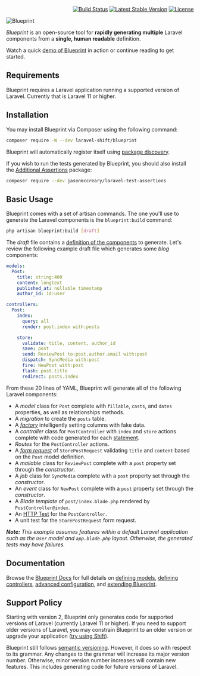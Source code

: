 <p align="right">
    <a href="https://github.com/laravel-shift/blueprint/actions"><img src="https://github.com/laravel-shift/blueprint/workflows/Build/badge.svg" alt="Build Status"></a>
    <a href="https://packagist.org/packages/laravel-shift/blueprint"><img src="https://poser.pugx.org/laravel-shift/blueprint/v/stable.svg" alt="Latest Stable Version"></a>
    <a href="https://github.com/badges/poser/blob/master/LICENSE"><img src="https://poser.pugx.org/laravel-shift/blueprint/license.svg" alt="License"></a>
</p>

![Blueprint](blueprint-logo.png)

_Blueprint_ is an open-source tool for **rapidly generating multiple** Laravel components from a **single, human readable** definition.

Watch a quick [demo of Blueprint](https://www.youtube.com/watch?v=A_gUCwni_6c) in action or continue reading to get started.


## Requirements
Blueprint requires a Laravel application running a supported version of Laravel. Currently that is Laravel 11 or higher.


## Installation
You may install Blueprint via Composer using the following command:

```sh
composer require -W --dev laravel-shift/blueprint
```

Blueprint will automatically register itself using [package discovery](https://laravel.com/docs/packages#package-discovery).

If you wish to run the tests generated by Blueprint, you should also install the [Additional Assertions](https://github.com/jasonmccreary/laravel-test-assertions) package:

```sh
composer require --dev jasonmccreary/laravel-test-assertions
```


## Basic Usage
Blueprint comes with a set of artisan commands. The one you'll use to generate the Laravel components is the `blueprint:build` command:

```sh
php artisan blueprint:build [draft]
```

The _draft_ file contains a [definition of the components](https://blueprint.laravelshift.com/docs/generating-components/) to generate. Let's review the following example draft file which generates some _blog_ components:

```yaml
models:
  Post:
    title: string:400
    content: longtext
    published_at: nullable timestamp
    author_id: id:user

controllers:
  Post:
    index:
      query: all
      render: post.index with:posts

    store:
      validate: title, content, author_id
      save: post
      send: ReviewPost to:post.author.email with:post
      dispatch: SyncMedia with:post
      fire: NewPost with:post
      flash: post.title
      redirect: posts.index
```

From these 20 lines of YAML, Blueprint will generate all of the following Laravel components:

- A _model_ class for `Post` complete with `fillable`, `casts`, and `dates` properties, as well as relationships methods.
- A _migration_ to create the `posts` table.
- A [_factory_](https://laravel.com/docs/database-testing) intelligently setting columns with fake data.
- A _controller_ class for `PostController` with `index` and `store` actions complete with code generated for each [statement](https://blueprint.laravelshift.com/docs/controller-statements/).
- _Routes_ for the `PostController` actions.
- A [_form request_](https://laravel.com/docs/validation#form-request-validation) of `StorePostRequest` validating `title` and `content` based on the `Post` model definition.
- A _mailable_ class for `ReviewPost` complete with a `post` property set through the _constructor_.
- A _job_ class for `SyncMedia` complete with a `post` property set through the _constructor_.
- An _event_ class for `NewPost` complete with a `post` property set through the _constructor_.
- A _Blade template_ of `post/index.blade.php` rendered by `PostController@index`.
- An [HTTP Test](https://laravel.com/docs/http-tests) for the `PostController`.
- A unit test for the `StorePostRequest` form request.

_**Note:** This example assumes features within a default Laravel application such as the `User` model and `app.blade.php` layout. Otherwise, the generated tests may have failures._


## Documentation
Browse the [Blueprint Docs](https://blueprint.laravelshift.com/) for full details on [defining models](https://blueprint.laravelshift.com/docs/defining-models/), [defining controllers](https://blueprint.laravelshift.com/docs/defining-controllers/), [advanced configuration](https://blueprint.laravelshift.com/docs/advanced-configuration/), and [extending Blueprint](https://blueprint.laravelshift.com/docs/extending-blueprint/).


## Support Policy
Starting with version 2, Blueprint only generates code for supported versions of Laravel (currently Laravel 11 or higher). If you need to support older versions of Laravel, you may constrain Blueprint to an older version or upgrade your application ([try using Shift](https://laravelshift.com)).

Blueprint still follows [semantic versioning](https://semver.org/). However, it does so with respect to its grammar. Any changes to the grammar will increase its major version number. Otherwise, minor version number increases will contain new features. This includes generating code for future versions of Laravel.
